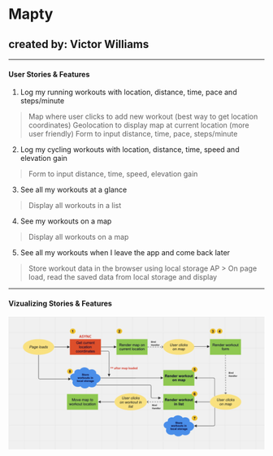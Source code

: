 # Mapty

## created by: Victor Williams

---

#### User Stories & Features

1. Log my running workouts with location, distance, time, pace and steps/minute

> Map where user clicks to add new workout (best way to get location coordinates)
> Geolocation to display map at current location (more user friendly)
> Form to input distance, time, pace, steps/minute

2.  Log my cycling workouts with location, distance, time, speed and elevation gain

> Form to input distance, time, speed, elevation gain

3. See all my workouts at a glance

> Display all workouts in a list

4. See my workouts on a map

> Display all workouts on a map

5. See all my workouts when I leave the app and come back later

> Store workout data in the browser using local storage AP > On page load, read the saved data from local storage and display

---

#### Vizualizing Stories & Features

![user flowchart](./assets/flowchart.png)
